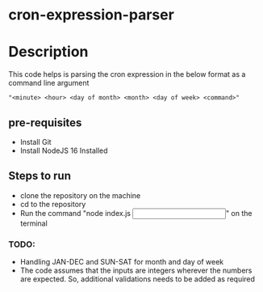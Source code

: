 # cron-expression-parser
# Description
This code helps is parsing the cron expression in the below format as a command line argument
```
"<minute> <hour> <day of month> <month> <day of week> <command>"
```

## pre-requisites
- Install Git
- Install NodeJS 16 Installed

## Steps to run
- clone the repository on the machine
- cd to the repository
- Run the command "node index.js <Input>" on the terminal

### TODO:
  - Handling JAN-DEC and SUN-SAT for month and day of week
  - The code assumes that the inputs are integers wherever the numbers are expected. So, additional validations needs to be added as required